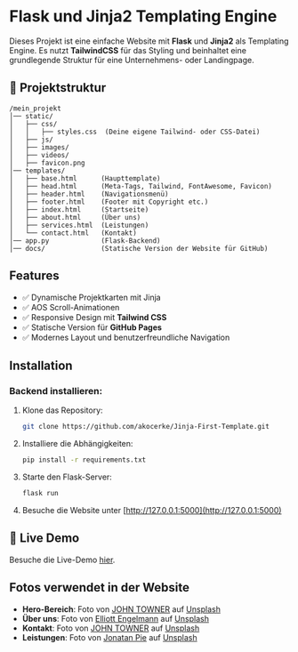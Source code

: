 # **Flask** und **Jinja2** Templating Engine

Dieses Projekt ist eine einfache Website mit **Flask** und **Jinja2** als Templating Engine. Es nutzt **TailwindCSS** für das Styling und beinhaltet eine grundlegende Struktur für eine Unternehmens- oder Landingpage.

## 📂 Projektstruktur

```
/mein_projekt
│── static/
│   ├── css/
│   │   ├── styles.css  (Deine eigene Tailwind- oder CSS-Datei)
│   ├── js/
│   ├── images/
│   ├── videos/
│   ├── favicon.png   
│── templates/
│   ├── base.html      (Haupttemplate)
│   ├── head.html      (Meta-Tags, Tailwind, FontAwesome, Favicon)
│   ├── header.html    (Navigationsmenü)
│   ├── footer.html    (Footer mit Copyright etc.)
│   ├── index.html     (Startseite)
│   ├── about.html     (Über uns)
│   ├── services.html  (Leistungen)
│   └── contact.html   (Kontakt)
│── app.py             (Flask-Backend)
│── docs/              (Statische Version der Website für GitHub)
```

## Features

- ✅ Dynamische Projektkarten mit Jinja
- ✅ AOS Scroll-Animationen
- ✅ Responsive Design mit **Tailwind CSS**
- ✅ Statische Version für **GitHub Pages**
- ✅ Modernes Layout und benutzerfreundliche Navigation

## Installation

### Backend installieren:

1. Klone das Repository:
   ```bash
   git clone https://github.com/akocerke/Jinja-First-Template.git
   ```

2. Installiere die Abhängigkeiten:
   ```bash
   pip install -r requirements.txt
   ```

3. Starte den Flask-Server:
   ```bash
   flask run
   ```

4. Besuche die Website unter [http://127.0.0.1:5000](http://127.0.0.1:5000)


## 🚀 Live Demo

Besuche die Live-Demo [hier](https://akocerke.github.io/Flask-Jinja-First-Template/).



## Fotos verwendet in der Website

- **Hero-Bereich**: Foto von [JOHN TOWNER](https://unsplash.com/de/@heytowner) auf [Unsplash](https://unsplash.com/de/fotos/leere-betonstrasse-die-von-hohen-baumen-mit-sonnenstrahlen-umgeben-ist-3Kv48NS4WUU)
- **Über uns**: Foto von [Elliott Engelmann](https://unsplash.com/de/@elliottengelmann) auf [Unsplash](https://unsplash.com/de/fotos/silhouette-des-berges-DjlKxYFJlTc)
- **Kontakt**: Foto von [JOHN TOWNER](https://unsplash.com/de/@heytowner) auf [Unsplash](https://unsplash.com/de/fotos/luftaufnahme-von-brown-mountains-JgOeRuGD_Y4)
- **Leistungen**: Foto von [Jonatan Pie](https://unsplash.com/de/@r3dmax) auf [Unsplash](https://unsplash.com/de/fotos/silhouette-eines-gelandewagens-h8nxGssjQXs)





